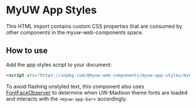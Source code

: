 # MyUW App Styles

This HTML import contains custom CSS properties that are consumed by other components in the myuw-web-components space. 

## How to use

Add the app styles script to your document:

```html
<script src="https://unpkg.com/@myuw-web-components/myuw-app-styles/myuw-app-styles.js"></script>
```

To avoid flashing unstyled text, this component also uses [FontFaceObserver](https://github.com/bramstein/fontfaceobserver) to determine when UW-Madison theme fonts are loaded and interacts with the `<myuw-app-bar>` accordingly.
